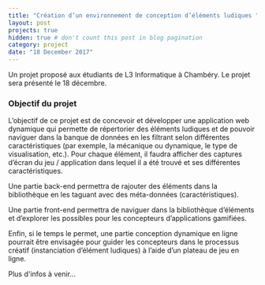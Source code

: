 ```yaml
---
title: "Création d’un environnement de conception d’éléments ludiques "
layout: post
projects: true
hidden: true # don't count this post in blog pagination
category: project
date: "18 December 2017"
---
```


Un projet proposé aux étudiants de L3 Informatique à Chambéry. Le projet sera présenté le 18 décembre.

### Objectif du projet
L’objectif de ce projet est de concevoir et développer une application web dynamique qui permette de répertorier des éléments ludiques et de pouvoir naviguer dans la banque de données en les filtrant selon différentes caractéristiques (par exemple, la mécanique ou dynamique, le type de visualisation, etc.). Pour chaque élément, il faudra afficher des captures d’écran du jeu / application dans lequel il a été trouvé et ses différentes caractéristiques. 

Une partie back-end permettra de rajouter des éléments dans la bibliothèque en les taguant avec des méta-données (caractéristiques).

Une partie front-end permettra de naviguer dans la bibliothèque d’éléments et d’explorer les possibles pour les concepteurs d’applications gamifiées.

Enfin, si le temps le permet, une partie conception dynamique en ligne pourrait être envisagée pour guider les concepteurs dans le processus créatif (instanciation d’élément ludiques) à l’aide d’un plateau de jeu en ligne.

Plus d'infos à venir...